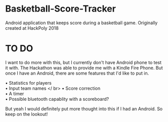 # Basketball-Score-Tracker
Android application that keeps score during a basketball game. Originally created at HackPoly 2018

# TO DO
I want to do more with this, but I currently don't have Android phone to test it with. The Hackathon was able to provide me with a Kindle Fire Phone. But once I have an Android, there are some features that I'd like to put in. </br >

• Statistics for players </br >
• Input team names </ br>
• Score correction </br >
• A timer </br >
• Possible bluetooth capablity with a scoreboard? </br >

But yeah I would definitely put more thought into this if I had an Android. So keep on the lookout!
